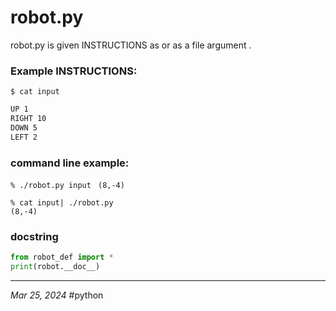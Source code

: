 # robot.py

robot.py is given INSTRUCTIONS as <STDIN> or as a file argument .

### Example INSTRUCTIONS:

`$ cat input`
```txt
UP 1
RIGHT 10
DOWN 5
LEFT 2
```

### command line example:

`% ./robot.py input `
`(8,-4)`

```
% cat input| ./robot.py 
(8,-4)
```

### docstring

```python
from robot_def import *
print(robot.__doc__)
```

- - -
*Mar 25, 2024*
#python
